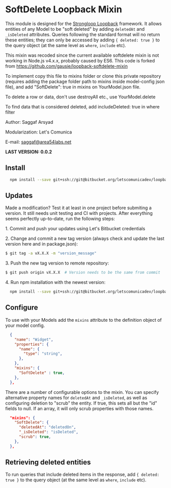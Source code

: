 SoftDelete Loopback Mixin
=============

This module is designed for the [Strongloop Loopback](https://github.com/strongloop/loopback) framework. It allows entities of any Model to be "soft deleted" by adding `deletedAt` and `_isDeleted` attributes. Queries following the standard format will no return these entities; they can only be accessed by adding `{ deleted: true }` to the query object (at the same level as `where`, `include` etc).
 
This mixin was recoded since the current available softdelete mixin is not working in Node.js v4.x.x, probably caused by ES6. This code is forked from https://github.com/gausie/loopback-softdelete-mixin

To implement copy this file to mixins folder or clone this private repository (requires adding the package folder path to mixins inside model-config json file), and add "SoftDelete": true in mixins on YourModel.json file.

To delete a row or data, don't use destroyAll etc., use YourModel.delete

To find data that is considered deleted, add includeDeleted: true in where filter

Author: Saggaf Arsyad

Modularization: Let's Comunica

E-mail: saggaf@area54labs.net

**LAST VERSION: 0.0.2**

Install
-------

```bash
  npm install --save git+ssh://git@bitbucket.org/letscomunicadev/loopback-lets-soft-delete-mixin.git#v0.0.2
```

Updates
-------

Made a modification? Test it at least in one project before submiting a version. It still needs unit testing and CI with projects. After everything seems perfectly up-to-date, run the following steps:

1\. Commit and push your updates using Let's Bitbucket credentials

2\. Change and commit a new tag version (always check and update the last version here and in package.json):

```bash
$ git tag -a vX.X.X -m "version_message"
```

3\. Push the new tag version to remote repository:

```bash
$ git push origin vX.X.X  # Version needs to be the same from commit
```

4\. Run npm installation with the newest version:

```bash
  npm install --save git+ssh://git@bitbucket.org/letscomunicadev/loopback-lets-soft-delete-mixin.git#vX.X.X
```

Configure
----------

To use with your Models add the `mixins` attribute to the definition object of your model config.

```json
  {
    "name": "Widget",
    "properties": {
      "name": {
        "type": "string",
      },
    },
    "mixins": {
      "SoftDelete" : true,
    },
  },
```

There are a number of configurable options to the mixin. You can specify alternative property names for `deletedAt` and `_isDeleted`, as well as configuring deletion to "scrub" the entity. If true, this sets all but the "id" fields to null. If an array, it will only scrub properties with those names.

```json
  "mixins": {
    "SoftDelete": {
      "deletedAt": "deletedOn",
      "_isDeleted": "isDeleted",
      "scrub": true,
    },
  },
```

Retrieving deleted entities
---------------------------

To run queries that include deleted items in the response, add `{ deleted: true }` to the query object (at the same level as `where`, `include` etc).
